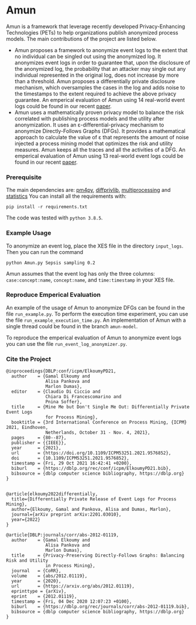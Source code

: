 # Amun
Amun is a framework that leverage recently developed Privacy-Enhancing Technologies (PETs) to help 
organizations publish anonymized process models. The main contributions of the project are listed below.

- Amun proposes a framework to anonymize event logs to the extent that no individual can be singled out using the anonymized log. It anonymizes event logs in order to guarantee that, upon the disclosure of the anonymized log, the probability that an attacker may single out any individual represented in the original log, does not increase by more than a threshold. Amun proposes a differentially private disclosure mechanism, which oversamples the cases in the log and adds noise to the timestamps to the extent required to achieve the above privacy guarantee. An emperical evaluation of Amun using 14 real-world event logs could be found in our recent [paper](https://ieeexplore.ieee.org/document/9576852).
- Amun uses a mathematically proven privacy model to 
  balance the risk correlated with publishing process models and the utility after anonymization.
  It uses an ε-differential-privacy mechanism to anonymize Directly-Follows Graphs (DFGs).
  It provides a mathematical approach to calculate the value of ε that represents the amount of noise 
  injected a process mining model that optimizes the risk and utility measures. 
  Amun keeps all the traces and all the activities of a DFG. 
  An emperical evaluation of Amun using 13 real-world event logs could be found in our recent [paper](https://arxiv.org/pdf/2012.01119.pdf).


### Prerequisite
The main dependencies are: [pm4py](https://pm4py.fit.fraunhofer.de/), [diffprivlib](https://github.com/IBM/differential-privacy-library), [multiprocessing](https://pypi.org/project/multiprocess/) and [statistics](https://pypi.org/project/statistics/)
You can install all the requirements with:
```
pip install -r requirements.txt
```
The code was tested with ```python 3.8.5```.

### Example Usage
To anonymize an event log, place the XES file in the directory ```input_logs```. Then you can run the command
```
python Amun.py Sepsis sampling 0.2
```
Amun assumes that the event log has only the three columns: ```case:concept:name```, ```concept:name```, and ```time:timestamp``` in your XES file.

### Reproduce Emperical Evaluation
An example of the usage of Amun to anonymize DFGs can be found in the file ```run_example.py```.
To perform the execution time experiment, you can use the file ```run_example_execution_time.py```. 
An implementation of Amun with a single thread could be found in the branch ```amun-model```.

To reproduce the emperical evaluation of Amun to anonymize event logs you can use the file ```run_event_log_anonymizer.py```.

### Cite the Project

```
@inproceedings{DBLP:conf/icpm/ElkoumyPD21,
  author    = {Gamal Elkoumy and
               Alisa Pankova and
               Marlon Dumas},
  editor    = {Claudio Di Ciccio and
               Chiara Di Francescomarino and
               Pnina Soffer},
  title     = {Mine Me but Don't Single Me Out: Differentially Private Event Logs
               for Process Mining},
  booktitle = {3rd International Conference on Process Mining, {ICPM} 2021, Eindhoven,
               Netherlands, October 31 - Nov. 4, 2021},
  pages     = {80--87},
  publisher = {{IEEE}},
  year      = {2021},
  url       = {https://doi.org/10.1109/ICPM53251.2021.9576852},
  doi       = {10.1109/ICPM53251.2021.9576852},
  timestamp = {Fri, 29 Oct 2021 16:42:41 +0200},
  biburl    = {https://dblp.org/rec/conf/icpm/ElkoumyPD21.bib},
  bibsource = {dblp computer science bibliography, https://dblp.org}
}
  
```
```
@article{elkoumy2022differentially,
  title={Differentially Private Release of Event Logs for Process Mining},
  author={Elkoumy, Gamal and Pankova, Alisa and Dumas, Marlon},
  journal={arXiv preprint arXiv:2201.03010},
  year={2022}
}
```

```
@article{DBLP:journals/corr/abs-2012-01119,
  author    = {Gamal Elkoumy and
               Alisa Pankova and
               Marlon Dumas},
  title     = {Privacy-Preserving Directly-Follows Graphs: Balancing Risk and Utility
               in Process Mining},
  journal   = {CoRR},
  volume    = {abs/2012.01119},
  year      = {2020},
  url       = {https://arxiv.org/abs/2012.01119},
  eprinttype = {arXiv},
  eprint    = {2012.01119},
  timestamp = {Fri, 04 Dec 2020 12:07:23 +0100},
  biburl    = {https://dblp.org/rec/journals/corr/abs-2012-01119.bib},
  bibsource = {dblp computer science bibliography, https://dblp.org}
}

```

